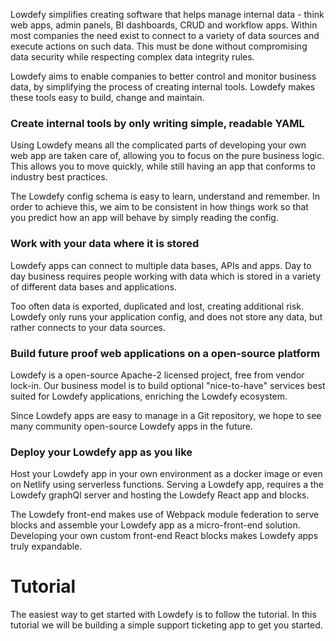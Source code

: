 Lowdefy simplifies creating software that helps manage internal data - think web apps, admin panels, BI dashboards, CRUD and workflow apps. Within most companies the need exist to connect to a variety of data sources and execute actions on such data. This must be done without compromising data security while respecting complex data integrity rules.

Lowdefy aims to enable companies to better control and monitor business data, by simplifying the process of creating internal tools. Lowdefy makes these tools easy to build, change and maintain.

### Create internal tools by only writing simple, readable YAML

Using Lowdefy means all the complicated parts of developing your own web app are taken care of, allowing you to focus on the pure business logic. This allows you to move quickly, while still having an app that conforms to industry best practices.

The Lowdefy config schema is easy to learn, understand and remember. In order to achieve this, we aim to be consistent in how things work so that you predict how an app will behave by simply reading the config.

### Work with your data where it is stored

Lowdefy apps can connect to multiple data bases, APIs and apps. Day to day business requires people working with data which is stored in a variety of different data bases and applications.

Too often data is exported, duplicated and lost, creating additional risk. Lowdefy only runs your application config, and does not store any data, but rather connects to your data sources.

### Build future proof web applications on a open-source platform

Lowdefy is a open-source Apache-2 licensed project, free from vendor lock-in. Our business model is to build optional "nice-to-have" services best suited for Lowdefy applications, enriching the Lowdefy ecosystem.

Since Lowdefy apps are easy to manage in a Git repository, we hope to see many community open-source Lowdefy apps in the future.

### Deploy your Lowdefy app as you like

Host your Lowdefy app in your own environment as a docker image or even on Netlify using serverless functions. Serving a Lowdefy app, requires a the Lowdefy graphQl server and hosting the Lowdefy React app and blocks.

The Lowdefy front-end makes use of Webpack module federation to serve blocks and assemble your Lowdefy app as a micro-front-end solution. Developing your own custom front-end React blocks makes Lowdefy apps truly expandable.

# Tutorial

The easiest way to get started with Lowdefy is to follow the tutorial. In this tutorial we will be building a simple support ticketing app to get you started.
